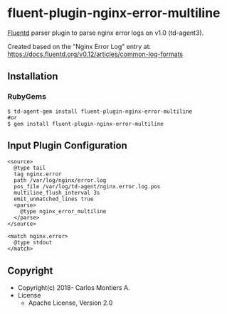 # fluent-plugin-nginx-error-multiline

[Fluentd](https://fluentd.org/) parser plugin to
parse nginx error logs on v1.0 (td-agent3).

Created based on the "Nginx Error Log" entry at:
https://docs.fluentd.org/v0.12/articles/common-log-formats

## Installation

### RubyGems

```
$ td-agent-gem install fluent-plugin-nginx-error-multiline
#or
$ gem install fluent-plugin-nginx-error-multiline
```

## Input Plugin Configuration
```
<source>
  @type tail
  tag nginx.error
  path /var/log/nginx/error.log
  pos_file /var/log/td-agent/nginx.error.log.pos
  multiline_flush_interval 3s
  emit_unmatched_lines true
  <parse>
    @type nginx_error_multiline
  </parse>
</source>

<match nginx.error>
  @type stdout
</match>
```

## Copyright

* Copyright(c) 2018- Carlos Montiers A.
* License
  * Apache License, Version 2.0

